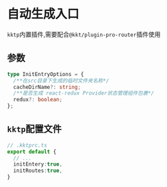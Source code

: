 自动生成入口
====

`kktp`内置插件,需要配合`@kkt/plugin-pro-router`插件使用

## 参数

```ts
type InitEntryOptions = {
  /**在src目录下生成的临时文件夹名称*/
  cacheDirName?: string;
  /**是否生成 react-redux Provider状态管理组件包裹*/
  redux?: boolean;
};
```

## `kktp`配置文件

```ts
// .kktprc.ts
export default {
  // ...
  initEntery:true,
  initRoutes:true,
}
```
